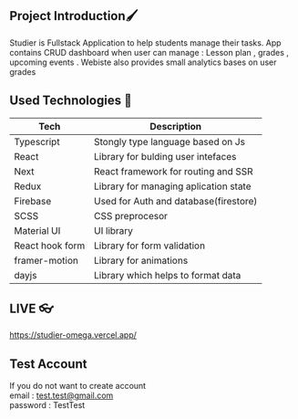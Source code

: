 ## Project Introduction🖌️
Studier is Fullstack Application to help students manage their tasks.
App contains CRUD dashboard when user can manage : Lesson plan , grades , upcoming events .
Webiste also provides small analytics bases on user grades

## Used Technologies 🤖

|Tech           |Description                          | 
|---------------|-------------------------------------|                                    
|Typescript     |Stongly type language based on Js    |  
|React          |Library for bulding user intefaces   |
|Next           |React framework for routing and SSR  |
|Redux          |Library for managing aplication state|
|Firebase       |Used for Auth and database(firestore)|
|SCSS           |CSS preprocesor                      |             
|Material UI    |UI library                           |
|React hook form|Library for form validation          |
|framer-motion  |Library for animations               |
|dayjs          |Library which helps to format data   |


## LIVE 👓

https://studier-omega.vercel.app/

## Test Account
If you do not want to create account <br/>
email : test.test@gmail.com <br/>
password : TestTest